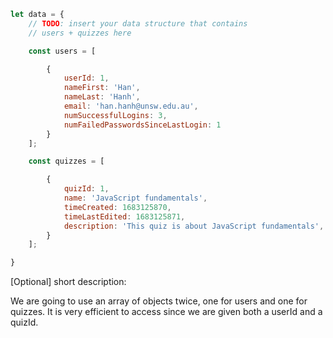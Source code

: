 ```javascript
let data = {
    // TODO: insert your data structure that contains 
    // users + quizzes here

    const users = [

        {
            userId: 1,
            nameFirst: 'Han',
            nameLast: 'Hanh',
            email: 'han.hanh@unsw.edu.au',
            numSuccessfulLogins: 3,
            numFailedPasswordsSinceLastLogin: 1
        }
    ];

    const quizzes = [

        {
            quizId: 1,
            name: 'JavaScript fundamentals',
            timeCreated: 1683125870,
            timeLastEdited: 1683125871,
            description: 'This quiz is about JavaScript fundamentals',
        }
    ];

}
```

[Optional] short description: 

We are going to use an array of objects twice, one for users and one for quizzes.
It is very efficient to access since we are given both a userId and a quizId.
